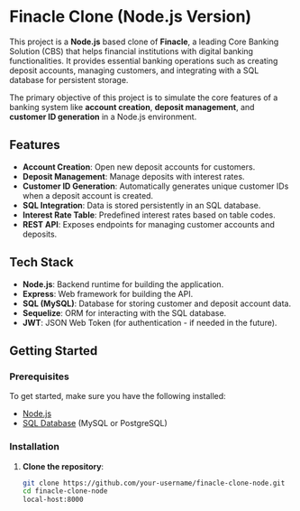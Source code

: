 # Finacle Clone (Node.js Version)

This project is a **Node.js** based clone of **Finacle**, a leading Core Banking Solution (CBS) that helps financial institutions with digital banking functionalities. It provides essential banking operations such as creating deposit accounts, managing customers, and integrating with a SQL database for persistent storage.

The primary objective of this project is to simulate the core features of a banking system like **account creation**, **deposit management**, and **customer ID generation** in a Node.js environment.

## Features

- **Account Creation**: Open new deposit accounts for customers.
- **Deposit Management**: Manage deposits with interest rates.
- **Customer ID Generation**: Automatically generates unique customer IDs when a deposit account is created.
- **SQL Integration**: Data is stored persistently in an SQL database.
- **Interest Rate Table**: Predefined interest rates based on table codes.
- **REST API**: Exposes endpoints for managing customer accounts and deposits.

## Tech Stack

- **Node.js**: Backend runtime for building the application.
- **Express**: Web framework for building the API.
- **SQL (MySQL)**: Database for storing customer and deposit account data.
- **Sequelize**: ORM for interacting with the SQL database.
- **JWT**: JSON Web Token (for authentication - if needed in the future).
  
## Getting Started

### Prerequisites

To get started, make sure you have the following installed:

- [Node.js](https://nodejs.org/)
- [SQL Database](https://www.mysql.com/) (MySQL or PostgreSQL)
  
### Installation

1. **Clone the repository**:
   
   ```bash
   git clone https://github.com/your-username/finacle-clone-node.git
   cd finacle-clone-node
   local-host:8000

